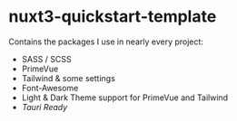 # nuxt3-quickstart-template

Contains the packages I use in nearly every project:

- SASS / SCSS
- PrimeVue
- Tailwind & some settings
- Font-Awesome
- Light & Dark Theme support for PrimeVue and Tailwind
- *Tauri Ready*
